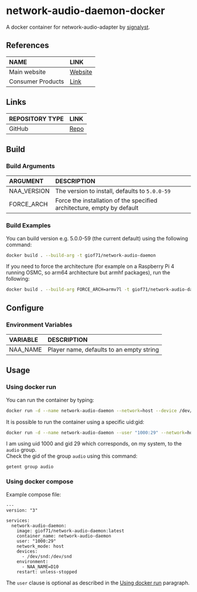 # network-audio-daemon-docker

A docker container for network-audio-adapter by [signalyst](https://www.signalyst.com/index.html).  

## References

NAME|LINK
:---|:---
Main website|[Website](https://www.signalyst.com/)
Consumer Products|[Link](https://www.signalyst.com/consumer.html)

## Links

REPOSITORY TYPE|LINK
:---|:---
GitHub|[Repo](https://github.com/GioF71/network-audio-daemon-docker.git)

## Build

### Build Arguments

ARGUMENT|DESCRIPTION
:---|:---
NAA_VERSION|The version to install, defaults to `5.0.0-59`
FORCE_ARCH|Force the installation of the specified architecture, empty by default

### Build Examples

You can build version e.g. 5.0.0-59 (the current default) using the following command:

```sh
docker build . --build-arg -t giof71/network-audio-daemon
```

If you need to force the architecture (for example on a Raspberry Pi 4 running OSMC, so arm64 architecture but armhf packages), run the following:

```sh
docker build . --build-arg FORCE_ARCH=armv7l -t giof71/network-audio-daemon
```

## Configure

### Environment Variables

VARIABLE|DESCRIPTION
:---|:---
NAA_NAME|Player name, defaults to an empty string

## Usage

### Using docker run

You can run the container by typing:

```sh
docker run -d --name network-audio-daemon --network=host --device /dev/snd -e NAA_NAME=D10 giof71/network-audio-daemon
```

It is possible to run the container using a specific uid:gid:

```sh
docker run -d --name network-audio-daemon --user "1000:29" --network=host --device /dev/snd -e NAA_NAME=D10 giof71/network-audio-daemon
```

I am using uid 1000 and gid 29 which corresponds, on my system, to the `audio` group.  
Check the gid of the group `audio` using this command:

`getent group audio`

### Using docker compose

Example compose file:

```text
---
version: "3"

services:
  network-audio-daemon:
    image: giof71/network-audio-daemon:latest
    container_name: network-audio-daemon
    user: "1000:29"
    network_mode: host
    devices:
      - /dev/snd:/dev/snd
    environment:
      - NAA_NAME=D10
    restart: unless-stopped
```

The `user` clause is optional as described in the [Using docker run](#using-docker-run) paragraph.

